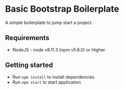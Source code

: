 # Basic Bootstrap Boilerplate
A simple boilerplate to jump start a project.

## Requirements
- NodeJS - node v8.11.3 (npm v5.6.0) or Higher

## Getting started
- Run `npm install` to install dependencies
- Run `npm start` to start application
